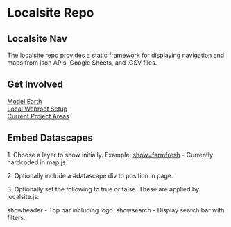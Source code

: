 # Localsite Repo

## Localsite Nav

The&nbsp;[localsite&nbsp;repo](https://github.com/modelearth/localsite/) provides a static framework for displaying navigation and maps from json&nbsp;APIs, Google Sheets, and&nbsp;.CSV&nbsp;files.

## Get Involved

[Model.Earth](https://model.earth)  
[Local Webroot Setup](https://model.earth/localsite/start/)  
[Current Project Areas](https://model.earth/projects/)

## Embed Datascapes

1\. Choose a layer to show initially. Example:
[show=farmfresh](map/#show=farmfresh) - Currently hardcoded in map.js.

2\. Optionally include a #datascape div to position in page.

3\. Optionally set the following to true or false. 
These are applied by localsite.js:  

showheader - Top bar including logo.
showsearch - Display search bar with filters.